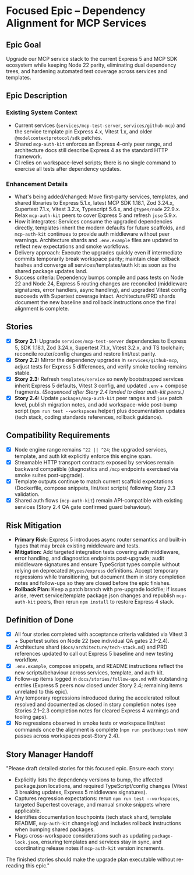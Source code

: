 # Focused Epic – Dependency Alignment for MCP Services

## Epic Goal
Upgrade our MCP service stack to the current Express 5 and MCP SDK ecosystem while keeping Node 22 parity, eliminating dual dependency trees, and hardening automated test coverage across services and templates.

## Epic Description

### Existing System Context
- Current services (`services/mcp-test-server`, `services/github-mcp`) and the service template pin Express 4.x, Vitest 1.x, and older `@modelcontextprotocol/sdk` patches.
- Shared `mcp-auth-kit` enforces an Express 4-only peer range, and architecture docs still describe Express 4 as the standard HTTP framework.
- CI relies on workspace-level scripts; there is no single command to exercise all tests after dependency updates.

### Enhancement Details
- What's being added/changed: Move first-party services, templates, and shared libraries to Express 5.1.x, latest MCP SDK 1.18.1, Zod 3.24.x, Supertest 7.1.x, Vitest 3.2.x, Typescript 5.6.x, and `@types/node` 22.9.x. Relax `mcp-auth-kit` peers to cover Express 5 and refresh `jose` 5.9.x.
- How it integrates: Services consume the upgraded dependencies directly, templates inherit the modern defaults for future scaffolds, and `mcp-auth-kit` continues to provide auth middleware without peer warnings. Architecture shards and `.env.example` files are updated to reflect new expectations and smoke workflows.
- Delivery approach: Execute the upgrades quickly even if intermediate commits temporarily break workspace parity; maintain clear rollback hashes and converge all services/templates/auth kit as soon as the shared package updates land.
- Success criteria: Dependency bumps compile and pass tests on Node 22 and Node 24, Express 5 routing changes are reconciled (middleware signatures, error handlers, async handling), and upgraded Vitest config succeeds with Supertest coverage intact. Architecture/PRD shards document the new baseline and rollback instructions once the final alignment is complete.

## Stories
- [x] **Story 2.1:** Upgrade `services/mcp-test-server` dependencies to Express 5, SDK 1.18.1, Zod 3.24.x, Supertest 7.1.x, Vitest 3.2.x, and TS toolchain; reconcile router/config changes and restore lint/test parity.
- [x] **Story 2.2:** Mirror the dependency upgrades in `services/github-mcp`, adjust tests for Express 5 differences, and verify smoke tooling remains stable.
- [x] **Story 2.3:** Refresh `templates/service` so newly bootstrapped services inherit Express 5 defaults, Vitest 3 config, and updated `.env` + compose fragments. *(Sequenced after Story 2.4 landed to clear auth-kit peers.)*
- [x] **Story 2.4:** Update `packages/mcp-auth-kit` peer ranges and `jose` patch level, publish migration notes, and add workspace-wide post-bump script (`npm run test --workspaces` helper) plus documentation updates (tech stack, coding standards references, rollback guidance).

## Compatibility Requirements
- [x] Node engine range remains `^22 || ^24`; the upgraded services, template, and auth kit explicitly enforce this engine span.
- [x] Streamable HTTP transport contracts exposed by services remain backward compatible (diagnostics and `/mcp` endpoints exercised via smoke suites post-upgrade).
- [x] Template outputs continue to match current scaffold expectations (Dockerfile, compose snippets, lint/test scripts) following Story 2.3 validation.
- [x] Shared auth flows (`mcp-auth-kit`) remain API-compatible with existing services (Story 2.4 QA gate confirmed guard behaviour).

## Risk Mitigation
- **Primary Risk:** Express 5 introduces async router semantics and built-in types that may break existing middleware and tests.
- **Mitigation:** Add targeted integration tests covering auth middleware, error handling, and diagnostics endpoints post-upgrade; audit middleware signatures and ensure TypeScript types compile without relying on deprecated `@types/express` definitions. Accept temporary regressions while transitioning, but document them in story completion notes and follow-ups so they are closed before the epic finishes.
- **Rollback Plan:** Keep a patch branch with pre-upgrade lockfile; if issues arise, revert service/template package.json changes and republish `mcp-auth-kit` peers, then rerun `npm install` to restore Express 4 stack.

## Definition of Done
- [x] All four stories completed with acceptance criteria validated via Vitest 3 + Supertest suites on Node 22 (see individual QA gates 2.1–2.4).
- [x] Architecture shard (`docs/architecture/tech-stack.md`) and PRD references updated to call out Express 5 baseline and new testing workflow.
- [x] `.env.example`, compose snippets, and README instructions reflect the new scripts/behaviour across services, template, and auth kit.
- [x] Follow-up items logged in `docs/stories/follow-ups.md` with outstanding entries (Express 5 peers now closed under Story 2.4; remaining items unrelated to this epic).
- [x] Any temporary regressions introduced during the accelerated rollout resolved and documented as closed in story completion notes (see Stories 2.1–2.3 completion notes for cleared Express 4 warnings and tooling gaps).
- [x] No regressions observed in smoke tests or workspace lint/test commands once the alignment is complete (`npm run postbump:test` now passes across workspaces post-Story 2.4).

## Story Manager Handoff
"Please draft detailed stories for this focused epic. Ensure each story:

- Explicitly lists the dependency versions to bump, the affected package.json locations, and required TypeScript/config changes (Vitest 3 breaking updates, Express 5 middleware signatures).
- Captures regression expectations: rerun `npm run test --workspaces`, targeted Supertest coverage, and manual smoke snippets where applicable.
- Identifies documentation touchpoints (tech stack shard, template README, `mcp-auth-kit` changelog) and includes rollback instructions when bumping shared packages.
- Flags cross-workspace considerations such as updating `package-lock.json`, ensuring templates and services stay in sync, and coordinating release notes if `mcp-auth-kit` version increments.

The finished stories should make the upgrade plan executable without re-reading this epic."
